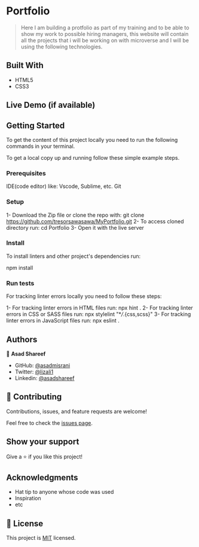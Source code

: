 # Portfolio

> Here I am building a protfolio as part of my training and to be able to show my work to possible hiring managers, this website will contain all the projects that i will be working on with microverse and I will be using the following technologies.


## Built With ##

- HTML5
- CSS3

## Live Demo (if available)




## Getting Started

To get the content of this project locally you need to run the following commands in your terminal.


To get a local copy up and running follow these simple example steps.

### Prerequisites
IDE(code editor) like: Vscode, Sublime, etc.
Git

### Setup
1- Download the Zip file or clone the repo with:
git clone https://github.com/tresorsawasawa/MyPortfolio.git
2- To access cloned directory run:
cd Portfolio
3- Open it with the live server

### Install
To install linters and other project's dependencies run:

npm install

### Run tests
For tracking linter errors locally you need to follow these steps:

1- For tracking linter errors in HTML files run:
npx hint .
2- For tracking linter errors in CSS or SASS files run:
npx stylelint "\*_/_.{css,scss}"
3- For tracking linter errors in JavaScript files run:
npx eslint .

## Authors

👤 **Asad Shareef**

- GitHub: [@asadmisrani](https://github.com/asadmisrani)
- Twitter: [@lizali1](https://twitter.com/lizalilia1)
- Linkedin: [@asadshareef](linkedin.com/in/asad-shareef-b73665233)

## 🤝 Contributing

Contributions, issues, and feature requests are welcome!

Feel free to check the [issues page](../../issues/).

## Show your support

Give a ⭐️ if you like this project!

## Acknowledgments

- Hat tip to anyone whose code was used
- Inspiration
- etc

## 📝 License

This project is [MIT](/LICENSE) licensed.

